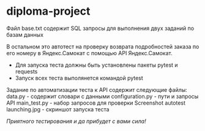 # diploma-project
Файл base.txt содержит SQL запросы для выполнения двух заданий по базам данных

В остальном это автотест на проверку возврата подробностей заказа по его номеру в Яндекс.Самокат с помощью API Яндекс.Самокат.
- Для запуска теста должны быть установлены пакеты pytest и requests
- Запуск всех теста выполянется командой pytest

Задание по автоматизации теста к API содержит следующие файлы:
data.py - содержит словари с данными
configuration.py - пути и запросы API
main_test.py - набор запросов для проверки
Screenshot autotest launching.jpg - скриншот запуска теста

*Приятного тестирования и да прибудет с вами сила!*


